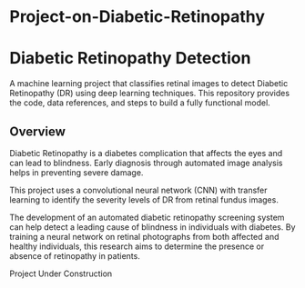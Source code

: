 # Project-on-Diabetic-Retinopathy
# Diabetic Retinopathy Detection

A machine learning project that classifies retinal images to detect Diabetic Retinopathy (DR) using deep learning techniques. This repository provides the code, data references, and steps to build a fully functional model.

## **Overview**
Diabetic Retinopathy is a diabetes complication that affects the eyes and can lead to blindness. Early diagnosis through automated image analysis helps in preventing severe damage.

This project uses a convolutional neural network (CNN) with transfer learning to identify the severity levels of DR from retinal fundus images.

The development of an automated diabetic retinopathy screening system can help detect a leading cause of blindness in individuals with diabetes. By training a neural network on retinal photographs from both affected and healthy individuals, this research aims to determine the presence or absence of retinopathy in patients.

Project Under Construction
